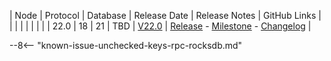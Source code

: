 | Node | Protocol | Database | Release Date | Release Notes | GitHub Links | 
|      |          |          |              | 				|			   |
| 22.0 | 18       | 21       | TBD          | [V22.0](../releases/release-v22-0.md) | [Release](https://github.com/nanocurrency/nano-node/releases/tag/V22.0) - [Milestone](https://github.com/nanocurrency/nano-node/milestone/19) - [Changelog](https://github.com/nanocurrency/nano-node/compare/V21.3...V22.0) | 

--8<-- "known-issue-unchecked-keys-rpc-rocksdb.md"